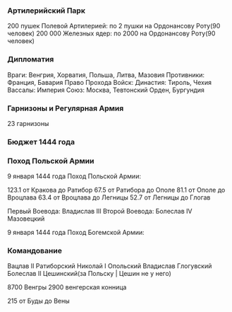### Артилерийский Парк

200 пушек Полевой Артилерией: по 2 пушки на Ордонансову Роту(90 человек)
200 000 Железных ядер: по 2000 на Ордонансову Роту(90 человек)

### Дипломатия

Враги: Венгрия, Хорватия, Польша, Литва, Мазовия
Противники: Франция, Бавария
Право Прохода Войск:
Династия: Тироль, Чехия
Вассалы: Империя
Союз: Москва, Тевтонский Орден, Бургундия

### Гарнизоны и Регулярная Армия

23 гарнизоны

### Бюджет 1444 года

### Поход Польской Армии

9 января 1444 года Поход Польской Армии:

123.1 от Кракова до Ратибор
67.5 от Ратибора до Ополе
81.1 от Ополе до Вроцлава
63.4 от Вроцлава до Легницы
52.7 от Легницы до Глогав

Первый Воевода: Владислав III
Второй Воевода: Болеслав IV Мазовецкий

9 января 1444 года Поход Богемской Армии:

### Командование

Вацлав II Ратиборский
Николай I Опольский
Владислав Глогувский
Болеслав II Цешинский(за Польску | Цешин не у него)

8700 Венгры
2900 венгерская конница

215 от Буды до Вены
